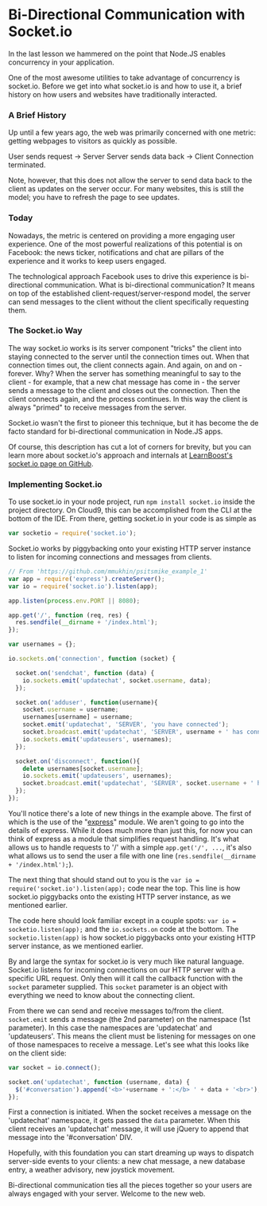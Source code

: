 Bi-Directional Communication with Socket.io
===========================================

In the last lesson we hammered on the point that Node.JS enables concurrency in
your application.

One of the most awesome utilities to take advantage of concurrency is socket.io.
Before we get into what socket.io is and how to use it, a brief history on how
users and websites have traditionally interacted.

### A Brief History

Up until a few years ago, the web was primarily concerned with one metric:
getting webpages to visitors as quickly as possible.

User sends request -> Server
Server sends data back -> Client
Connection terminated.

Note, however, that this does not allow the server to send data back to the
client as updates on the server occur. For many websites, this is still the
model; you have to refresh the page to see updates.

### Today

Nowadays, the metric is centered on providing a more engaging user experience.
One of the most powerful realizations of this potential is on Facebook: the news
ticker, notifications and chat are pillars of the experience and it works to
keep users engaged.

The technological approach Facebook uses to drive this experience is
bi-directional communication. What is bi-directional communication? It means
on top of the established client-request/server-respond model, the server can
send messages to the client without the client specifically requesting them.

### The Socket.io Way

The way socket.io works is its server component "tricks" the client into staying
connected to the server until the connection times out. When that connection
times out, the client connects again. And again, on and on - forever. Why? When
the server has something meaningful to say to the client - for example, that a
new chat message has come in - the server sends a message to the client and
closes out the connection. Then the client connects again, and the process
continues. In this way the client is always "primed" to receive messages from
the server.

Socket.io wasn't the first to pioneer this technique, but it has become the de
facto standard for bi-directional communication in Node.JS apps.

Of course, this description has cut a lot of corners for brevity, but you can
learn more about socket.io's approach and internals at [LearnBoost's socket.io
page on GitHub](https://github.com/LearnBoost/socket.io).

### Implementing Socket.io

To use socket.io in your node project, run `npm install socket.io` inside the
project directory. On Cloud9, this can be accomplished from the CLI at the
bottom of the IDE. From there, getting socket.io in your code is as simple as

```javascript
var socketio = require('socket.io');
```

Socket.io works by piggybacking onto your existing HTTP server instance to
listen for incoming connections and messages from clients.

```javascript
// From 'https://github.com/mmukhin/psitsmike_example_1'
var app = require('express').createServer();
var io = require('socket.io').listen(app);

app.listen(process.env.PORT || 8080);

app.get('/', function (req, res) {
  res.sendfile(__dirname + '/index.html');
});

var usernames = {};

io.sockets.on('connection', function (socket) {

  socket.on('sendchat', function (data) {
    io.sockets.emit('updatechat', socket.username, data);
  });

  socket.on('adduser', function(username){
    socket.username = username;
    usernames[username] = username;
    socket.emit('updatechat', 'SERVER', 'you have connected');
    socket.broadcast.emit('updatechat', 'SERVER', username + ' has connected');
    io.sockets.emit('updateusers', usernames);
  });

  socket.on('disconnect', function(){
    delete usernames[socket.username];
    io.sockets.emit('updateusers', usernames);
    socket.broadcast.emit('updatechat', 'SERVER', socket.username + ' has disconnected');
  });
});
```

You'll notice there's a lote of new things in the example above. The first of which is the use
of the "[express](http://expressjs.com/)" module. We aren't going to go into the 
details of express. While it does much more than just this, for now you can think of
express as a module that simplifies request handling. It's what allows us to handle requests
to '/' with a simple `app.get('/', ...`, it's also what allows us to send the user a file 
with one line (`res.sendfile(__dirname + '/index.html');`).

The next thing that should stand out to you is the
 `var io = require('socket.io').listen(app);` code near the top. This line is how socket.io
piggybacks onto the existing HTTP server instance, as we mentioned earlier.

The code here should look familiar except in a couple spots: `var io = 
socketio.listen(app);` and the `io.sockets.on` code at the bottom. The
`socketio.listen(app)` is how socket.io piggybacks onto your existing HTTP server
instance, as we mentioned earlier.

By and large the syntax for socket.io is very much like natural language. 
Socket.io listens for incoming connections on our HTTP server with a specific URL request. 
Only then will it call the callback function with the `socket` parameter supplied. 
This `socket` parameter is an object with everything we need to know about the
connecting client.

From there we can send and receive messages to/from the client. `socket.emit`
sends a message (the 2nd parameter) on the namespace (1st parameter). In this
case the namespaces are 'updatechat' and 'updateusers'. 
This means the client must be listening for messages on one of those namespaces to
 receive a message. Let's see what this looks like on the client side:

```javascript
var socket = io.connect();

socket.on('updatechat', function (username, data) {
  $('#conversation').append('<b>'+username + ':</b> ' + data + '<br>');
});
```

First a connection is initiated. When the socket receives a message on the 'updatechat'
namespace, it gets passed the `data` parameter. When this client receives an 'updatechat'
message, it will use jQuery to append that message into the '#conversation' DIV.

Hopefully, with this foundation you can start dreaming up ways to dispatch server-side
events to your clients: a new chat message, a new database entry, a weather
advisory, new joystick movement.

Bi-directional communication ties all the pieces together so your users are
always engaged with your server. Welcome to the new web.